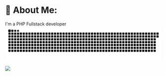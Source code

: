 # 💫 About Me:
I'm a PHP Fullstack developer
 ![contribution](https://raw.githubusercontent.com/nhedger/nhedger/output/github-contribution-grid-snake-dark.svg#gh-dark-mode-only) 

![](https://user-images.githubusercontent.com/74038190/212748842-9fcbad5b-6173-4175-8a61-521f3dbb7514.gif)

